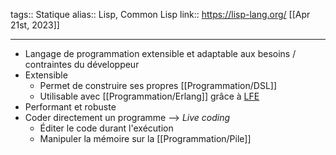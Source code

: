 tags:: Statique
alias:: Lisp, Common Lisp
link:: https://lisp-lang.org/
[[Apr 21st, 2023]]
***

- Langage de programmation extensible et adaptable aux besoins / contraintes du développeur
- Extensible
	- Permet de construire ses propres [[Programmation/DSL]]
	- Utilisable avec [[Programmation/Erlang]] grâce à [LFE](https://lfe.io/)
- Performant et robuste
- Coder directement un programme --> *Live coding*
	- Éditer le code durant l'exécution
	- Manipuler la mémoire sur la [[Programmation/Pile]]